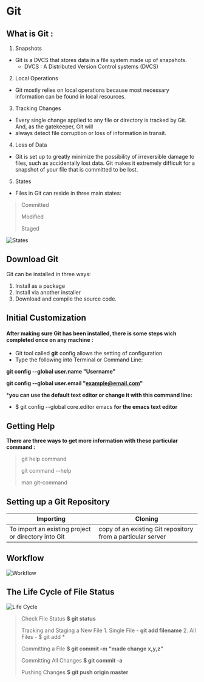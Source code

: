 # Git

## What is Git :
1. Snapshots
* Git is a DVCS that stores data in a file system made up of snapshots.
  * DVCS : A Distributed Version Control systems (DVCS)
2. Local Operations
* Git mostly relies on local operations because most necessary information can be found in local resources.
3. Tracking Changes
* Every single change applied to any file or directory is tracked by Git. And, as the gatekeeper, Git will 
* always detect file corruption or loss of information in transit.
4. Loss of Data
* Git is set up to greatly minimize the possibility of irreversible damage to files, such as accidentally lost data. 
  Git makes it extremely difficult for a snapshot of your file that is committed to be lost.
5. States
* Files in Git can reside in three main states:
> Committed
> 
> Modified
>
> Staged


![States](https://blog.udemy.com/wp-content/uploads/2015/08/image066.png)

## Download Git

Git can be installed in three ways:
1. Install as a package
2. Install via another installer
3. Download and compile the source code.

## Initial Customization
#### After making sure Git has been installed, there is some steps wich completed once on any machine :
* Git tool called **git** config allows the setting of configuration
* Type the following into Terminal or Command Line:
 
 **git config --global user.name "Username"**
 
 **git config --global user.email "example@email.com"**
 
 ***you can use the default text editor or change it with this command line:**
 - $ git config --global core.editor emacs **for the emacs text editor**
 
 ## Getting Help
 **There are three ways to get more information with these particular command :**
 > git help command
 > 
 > git command --help
 >
 > man git-command
 
 ## Setting up a Git Repository
 
Importing | Cloning
------------ | -------------
To import an existing project or directory into Git | copy of an existing Git repository from a particular server

## Workflow

![Workflow](https://blog.udemy.com/wp-content/uploads/2015/08/image036.png)

## The Life Cycle of File Status

![Life Cycle](https://blog.udemy.com/wp-content/uploads/2015/08/image006.png)

> Check File Status **$ git status**
> 
> Tracking and Staging a New File 1. Single File - **git add filename** 2. All Files - $ git add *
> 
> Committing a File **$ git commit -m “made change x,y,z”**
> 
> Committing All Changes **$ git commit -a**
> 
> Pushing Changes **$ git push origin master**
> 
>


 
 



